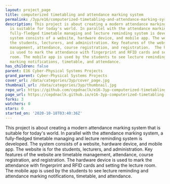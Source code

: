 ```yaml
---
layout: project_page
title: computerized timetabling and attendance marking system
permalink: /3yp/e16/computerized-timetabling-and-attendance-marking-system/
description: This project is about creating a modern attendance marking system that
  is suitable for today's world. In parallel with the attendance marking system, a
  fully-fledged timetable managing and lecture reminding system is developed. The
  system consists of a website, hardware device, and mobile app. The website is for
  the students, lecturers, and administration. Key features of the website are timetable
  management, attendance, course registration, and registration.  The hardware device
  is used to mark the attendance with fingerprint and RFID cards and setting the lecture
  room. The mobile app is used by the students to see lecture reminding and attendance
  marking notifications, timetable, and attendance.
has_children: false
parent: E16 Cyber-Physical Systems Projects
grand_parent: Cyber-Physical Systems Projects
cover_url: /data/categories/3yp/cover_page.jpg
thumbnail_url: /data/categories/3yp/thumbnail.jpg
repo_url: https://github.com/cepdnaclk/e16-3yp-computerized-timetabling-and-attendance-marking-system
page_url: https://cepdnaclk.github.io/e16-3yp-computerized-timetabling-and-attendance-marking-system
forks: 3
watchers: 0
stars: 0
started_on: '2020-10-18T03:40:36Z'
---
```


This project is about creating a modern attendance marking system that is suitable for today's world. In parallel with the attendance marking system, a fully-fledged timetable managing and lecture reminding system is developed. The system consists of a website, hardware device, and mobile app. The website is for the students, lecturers, and administration. Key features of the website are timetable management, attendance, course registration, and registration.  The hardware device is used to mark the attendance with fingerprint and RFID cards and setting the lecture room. The mobile app is used by the students to see lecture reminding and attendance marking notifications, timetable, and attendance.